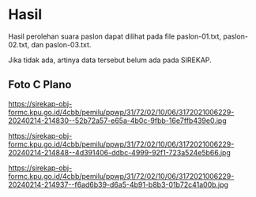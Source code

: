 # Hasil

Hasil perolehan suara paslon dapat dilihat pada file paslon-01.txt, paslon-02.txt, dan paslon-03.txt.

Jika tidak ada, artinya data tersebut belum ada pada SIREKAP.

## Foto C Plano

https://sirekap-obj-formc.kpu.go.id/4cbb/pemilu/ppwp/31/72/02/10/06/3172021006229-20240214-214830--52b72a57-e65a-4b0c-9fbb-16e7ffb439e0.jpg

https://sirekap-obj-formc.kpu.go.id/4cbb/pemilu/ppwp/31/72/02/10/06/3172021006229-20240214-214848--4d391406-ddbc-4999-92f1-723a524e5b66.jpg

https://sirekap-obj-formc.kpu.go.id/4cbb/pemilu/ppwp/31/72/02/10/06/3172021006229-20240214-214937--f6ad6b39-d6a5-4b91-b8b3-01b72c41a00b.jpg
